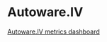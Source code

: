 # Autoware.IV

[Autoware.IV metrics dashboard](https://tier4.github.io/autoware-iv-metrics-dashboard/)
